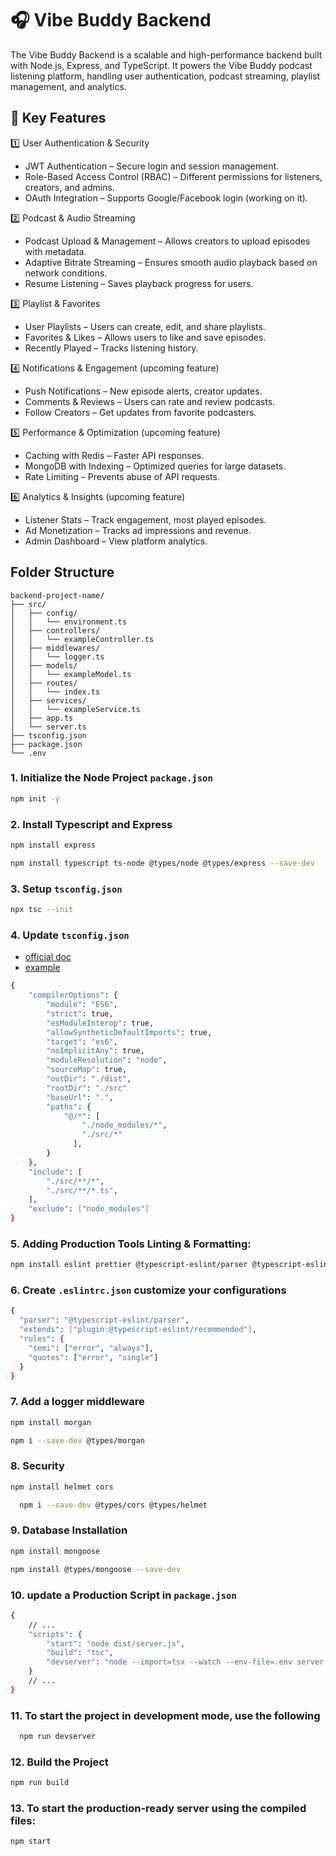 # 🎧 Vibe Buddy Backend

The Vibe Buddy Backend is a scalable and high-performance backend built with Node.js, Express, and TypeScript. It powers the Vibe Buddy podcast listening platform, handling user authentication, podcast streaming, playlist management, and analytics.

## 🚀 Key Features
1️⃣ User Authentication & Security

- JWT Authentication – Secure login and session management.
- Role-Based Access Control (RBAC) – Different permissions for listeners, creators, and admins.
- OAuth Integration – Supports Google/Facebook login (working on it).

2️⃣ Podcast & Audio Streaming
- Podcast Upload & Management – Allows creators to upload episodes with metadata.
- Adaptive Bitrate Streaming – Ensures smooth audio playback based on network conditions.
- Resume Listening – Saves playback progress for users.

3️⃣ Playlist & Favorites
- User Playlists – Users can create, edit, and share playlists.
- Favorites & Likes – Allows users to like and save episodes.
- Recently Played – Tracks listening history.

4️⃣ Notifications & Engagement (upcoming feature)
- Push Notifications – New episode alerts, creator updates.
- Comments & Reviews – Users can rate and review podcasts.
- Follow Creators – Get updates from favorite podcasters.

5️⃣ Performance & Optimization (upcoming feature)
- Caching with Redis – Faster API responses.
- MongoDB with Indexing – Optimized queries for large datasets.
- Rate Limiting – Prevents abuse of API requests.

6️⃣ Analytics & Insights (upcoming feature)
- Listener Stats – Track engagement, most played episodes.
- Ad Monetization – Tracks ad impressions and revenue.
- Admin Dashboard – View platform analytics.

## Folder Structure

```
backend-project-name/
├── src/
│   ├── config/
│   │   └── environment.ts
│   ├── controllers/
│   │   └── exampleController.ts
│   ├── middlewares/
│   │   └── logger.ts
│   ├── models/
│   │   └── exampleModel.ts
│   ├── routes/
│   │   └── index.ts
│   ├── services/
│   │   └── exampleService.ts
│   ├── app.ts
│   └── server.ts
├── tsconfig.json
├── package.json
└── .env
```

### 1. Initialize the Node Project `package.json`

```bash
npm init -y
```

### 2. Install Typescript and Express

```bash
npm install express
```

```bash
npm install typescript ts-node @types/node @types/express --save-dev
```

### 3. Setup `tsconfig.json`

```bash
npx tsc --init
```

### 4. Update `tsconfig.json`

- [official doc](https://www.typescriptlang.org/tsconfig/)
- [example](https://www.typescriptlang.org/docs/handbook/tsconfig-json.html)

```bash
{
    "compilerOptions": {
        "module": "ES6",
        "strict": true,
        "esModuleInterop": true,
        "allowSyntheticDefaultImports": true,
        "target": "es6",
        "noImplicitAny": true,
        "moduleResolution": "node",
        "sourceMap": true,
        "outDir": "./dist",
        "rootDir": "./src"
        "baseUrl": ".",
        "paths": {
            "@/*": [
                "./node_modules/*",
                "./src/*"
              ],
        }
    },
    "include": [
        "./src/**/*",
        "./src/**/*.ts",
    ],
    "exclude": ["node_modules"]
}
```

### 5. Adding Production Tools Linting & Formatting:

```bash
npm install eslint prettier @typescript-eslint/parser @typescript-eslint/eslint-plugin --save-dev
```

### 6. Create `.eslintrc.json` customize your configurations

```bash
{
  "parser": "@typescript-eslint/parser",
  "extends": ["plugin:@typescript-eslint/recommended"],
  "rules": {
    "semi": ["error", "always"],
    "quotes": ["error", "single"]
  }
}
```

### 7. Add a logger middleware

```bash
npm install morgan
```

```bash
npm i --save-dev @types/morgan
```

### 8. Security

```bash
npm install helmet cors
```

```bash
  npm i --save-dev @types/cors @types/helmet
```

### 9. Database Installation

```bash
npm install mongoose
```

```bash
npm install @types/mongoose --save-dev
```

### 10. update a Production Script in `package.json`

```bash
{
    // ...
    "scripts": {
        "start": "node dist/server.js",
        "build": "tsc",
        "devserver": "node --import=tsx --watch --env-file=.env server.ts",
    }
    // ...
}
```

### 11. To start the project in development mode, use the following

```bash
  npm run devserver
```

### 12. Build the Project

```bash
npm run build
```

### 13. To start the production-ready server using the compiled files:

```bash
npm start
```

